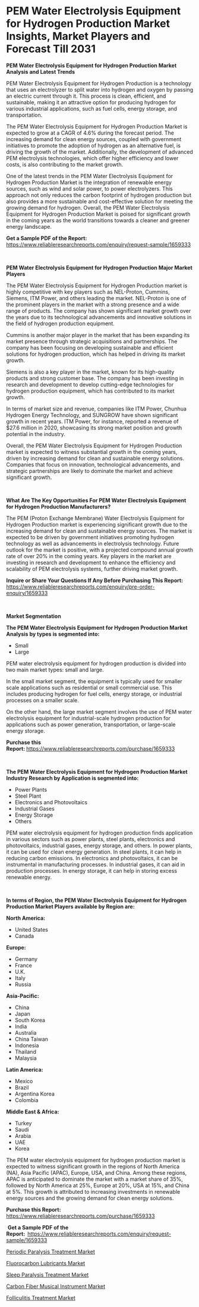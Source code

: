 <p><h1>PEM Water Electrolysis Equipment for Hydrogen Production Market Insights, Market Players and Forecast Till 2031</h1></p><p><strong>PEM Water Electrolysis Equipment for Hydrogen Production Market Analysis and Latest Trends</strong></p>
<p><p>PEM Water Electrolysis Equipment for Hydrogen Production is a technology that uses an electrolyzer to split water into hydrogen and oxygen by passing an electric current through it. This process is clean, efficient, and sustainable, making it an attractive option for producing hydrogen for various industrial applications, such as fuel cells, energy storage, and transportation.</p><p>The PEM Water Electrolysis Equipment for Hydrogen Production Market is expected to grow at a CAGR of 4.6% during the forecast period. The increasing demand for clean energy sources, coupled with government initiatives to promote the adoption of hydrogen as an alternative fuel, is driving the growth of the market. Additionally, the development of advanced PEM electrolysis technologies, which offer higher efficiency and lower costs, is also contributing to the market growth.</p><p>One of the latest trends in the PEM Water Electrolysis Equipment for Hydrogen Production Market is the integration of renewable energy sources, such as wind and solar power, to power electrolyzers. This approach not only reduces the carbon footprint of hydrogen production but also provides a more sustainable and cost-effective solution for meeting the growing demand for hydrogen. Overall, the PEM Water Electrolysis Equipment for Hydrogen Production Market is poised for significant growth in the coming years as the world transitions towards a cleaner and greener energy landscape.</p></p>
<p><strong>Get a Sample PDF of the Report:&nbsp;</strong> <a href="https://www.reliableresearchreports.com/enquiry/request-sample/1659333">https://www.reliableresearchreports.com/enquiry/request-sample/1659333</a></p>
<p>&nbsp;</p>
<p><strong>PEM Water Electrolysis Equipment for Hydrogen Production Major Market Players</strong></p>
<p><p>The PEM Water Electrolysis Equipment for Hydrogen Production market is highly competitive with key players such as NEL-Proton, Cummins, Siemens, ITM Power, and others leading the market. NEL-Proton is one of the prominent players in the market with a strong presence and a wide range of products. The company has shown significant market growth over the years due to its technological advancements and innovative solutions in the field of hydrogen production equipment.</p><p>Cummins is another major player in the market that has been expanding its market presence through strategic acquisitions and partnerships. The company has been focusing on developing sustainable and efficient solutions for hydrogen production, which has helped in driving its market growth.</p><p>Siemens is also a key player in the market, known for its high-quality products and strong customer base. The company has been investing in research and development to develop cutting-edge technologies for hydrogen production equipment, which has contributed to its market growth.</p><p>In terms of market size and revenue, companies like ITM Power, Chunhua Hydrogen Energy Technology, and SUNGROW have shown significant growth in recent years. ITM Power, for instance, reported a revenue of $27.6 million in 2020, showcasing its strong market position and growth potential in the industry.</p><p>Overall, the PEM Water Electrolysis Equipment for Hydrogen Production market is expected to witness substantial growth in the coming years, driven by increasing demand for clean and sustainable energy solutions. Companies that focus on innovation, technological advancements, and strategic partnerships are likely to dominate the market and achieve significant growth.</p></p>
<p>&nbsp;</p>
<p><strong>What Are The Key Opportunities For PEM Water Electrolysis Equipment for Hydrogen Production Manufacturers?</strong></p>
<p><p>The PEM (Proton Exchange Membrane) Water Electrolysis Equipment for Hydrogen Production market is experiencing significant growth due to the increasing demand for clean and sustainable energy sources. The market is expected to be driven by government initiatives promoting hydrogen technology as well as advancements in electrolysis technology. Future outlook for the market is positive, with a projected compound annual growth rate of over 20% in the coming years. Key players in the market are investing in research and development to enhance the efficiency and scalability of PEM electrolysis systems, further driving market growth.</p></p>
<p><strong>Inquire or Share Your Questions If Any Before Purchasing This Report:</strong> <a href="https://www.reliableresearchreports.com/enquiry/pre-order-enquiry/1659333">https://www.reliableresearchreports.com/enquiry/pre-order-enquiry/1659333</a></p>
<p>&nbsp;</p>
<p><strong>Market Segmentation</strong></p>
<p><strong>The PEM Water Electrolysis Equipment for Hydrogen Production Market Analysis by types is segmented into:</strong></p>
<p><ul><li>Small</li><li>Large</li></ul></p>
<p><p>PEM water electrolysis equipment for hydrogen production is divided into two main market types: small and large. </p><p>In the small market segment, the equipment is typically used for smaller scale applications such as residential or small commercial use. This includes producing hydrogen for fuel cells, energy storage, or industrial processes on a smaller scale. </p><p>On the other hand, the large market segment involves the use of PEM water electrolysis equipment for industrial-scale hydrogen production for applications such as power generation, transportation, or large-scale energy storage.</p></p>
<p><strong>Purchase this Report:&nbsp;</strong><a href="https://www.reliableresearchreports.com/purchase/1659333">https://www.reliableresearchreports.com/purchase/1659333</a></p>
<p>&nbsp;</p>
<p><strong>The PEM Water Electrolysis Equipment for Hydrogen Production Market Industry Research by Application is segmented into:</strong></p>
<p><ul><li>Power Plants</li><li>Steel Plant</li><li>Electronics and Photovoltaics</li><li>Industrial Gases</li><li>Energy Storage</li><li>Others</li></ul></p>
<p><p>PEM water electrolysis equipment for hydrogen production finds application in various sectors such as power plants, steel plants, electronics and photovoltaics, industrial gases, energy storage, and others. In power plants, it can be used for clean energy generation. In steel plants, it can help in reducing carbon emissions. In electronics and photovoltaics, it can be instrumental in manufacturing processes. In industrial gases, it can aid in production processes. In energy storage, it can help in storing excess renewable energy.</p></p>
<p>&nbsp;</p>
<p><strong>In terms of Region, the PEM Water Electrolysis Equipment for Hydrogen Production Market Players available by Region are:</strong></p>
<p>
    <p> <strong> North America: </strong>
        <ul>
            <li>United States</li>
            <li>Canada</li>
        </ul>
        </p> 
    <p> <strong> Europe: </strong>
        <ul>
            <li>Germany</li>
            <li>France</li>
            <li>U.K.</li>
            <li>Italy</li>
            <li>Russia</li>
        </ul>
        </p> 
    <p> <strong> Asia-Pacific: </strong>
        <ul>
            <li>China</li>
            <li>Japan</li>
            <li>South Korea</li>
            <li>India</li>
            <li>Australia</li>
            <li>China Taiwan</li>
            <li>Indonesia</li>
            <li>Thailand</li>
            <li>Malaysia</li>
        </ul>
        </p> 
    <p> <strong> Latin America: </strong>
        <ul>
            <li>Mexico</li>
            <li>Brazil</li>
            <li>Argentina Korea</li>
            <li>Colombia</li>
        </ul>
        </p> 
    <p> <strong> Middle East & Africa: </strong>
        <ul>
            <li>Turkey</li>
            <li>Saudi</li>
            <li>Arabia</li>
            <li>UAE</li>
            <li>Korea</li>
        </ul>
    </p>
    </p>
<p><p>The PEM water electrolysis equipment for hydrogen production market is expected to witness significant growth in the regions of North America (NA), Asia Pacific (APAC), Europe, USA, and China. Among these regions, APAC is anticipated to dominate the market with a market share of 35%, followed by North America at 25%, Europe at 20%, USA at 15%, and China at 5%. This growth is attributed to increasing investments in renewable energy sources and the growing demand for clean energy solutions.</p></p>
<p><strong>Purchase this Report: </strong><a href="https://www.reliableresearchreports.com/purchase/1659333">https://www.reliableresearchreports.com/purchase/1659333</a></p>
<p>&nbsp;<strong>Get a Sample PDF of the Report:&nbsp;&nbsp;</strong><a href="https://www.reliableresearchreports.com/enquiry/request-sample/1659333">https://www.reliableresearchreports.com/enquiry/request-sample/1659333</a></p>
<p><strong></strong></p>
<p><p><a href="https://medium.com/@shanieprice69879/periodic-paralysis-treatment-market-trends-forecast-and-competitive-analysis-to-2031-c70c2e45bd41">Periodic Paralysis Treatment Market</a></p><p><a href="https://github.com/WillieWoodard/Market-Research-Report-List-3/blob/main/fluorocarbon-lubricants-market.md">Fluorocarbon Lubricants Market</a></p><p><a href="https://medium.com/@shanieprice69879/sleep-paralysis-treatment-market-trends-and-market-analysis-forecasted-for-period-2024-2031-58ad1d7fa707">Sleep Paralysis Treatment Market</a></p><p><a href="https://github.com/marloy8/Market-Research-Report-List-3/blob/main/carbon-fiber-musical-instrument-market.md">Carbon Fiber Musical Instrument Market</a></p><p><a href="https://medium.com/@dorothybrooks53/folliculitis-treatment-market-exploring-market-share-market-trends-and-future-growth-3ada88dadbb7">Folliculitis Treatment Market</a></p></p>